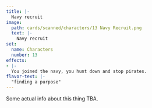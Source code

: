 ```yaml
---
title: |-
  Navy recruit
image: 
  path: cards/scanned/characters/13 Navy Recruit.png
  text: |-
    Navy recruit
set:
  name: Characters
  number: 13
effects: 
- |-
  You joined the navy, you hunt down and stop pirates.
flavor-text: |-
  "finding a purpose"
---
```

Some actual info about this thing TBA.
